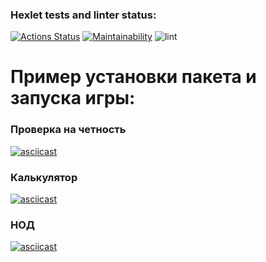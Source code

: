 ### Hexlet tests and linter status:
[![Actions Status](https://github.com/1NQ457/php-project-lvl1/workflows/hexlet-check/badge.svg)](https://github.com/1NQ457/php-project-lvl1/actions)
[![Maintainability](https://api.codeclimate.com/v1/badges/a99a88d28ad37a79dbf6/maintainability)](https://codeclimate.com/github/codeclimate/codeclimate/maintainability)
![lint](https://github.com/1NQ457/php-project-lvl1/workflows/Linter/badge.svg)

# Пример установки пакета и запуска игры:

### Проверка на четность

[![asciicast](https://asciinema.org/a/oZif7z7UOmoBrQQq6pSl9RyvA.svg)](https://asciinema.org/a/oZif7z7UOmoBrQQq6pSl9RyvA)

### Калькулятор

[![asciicast](https://asciinema.org/a/vU68vRXBuQSOhIzQ6SebTJQdr.svg)](https://asciinema.org/a/vU68vRXBuQSOhIzQ6SebTJQdr)

### НОД

[![asciicast](https://asciinema.org/a/EvIKD9BspiNlEx4vnCQNdk2pU.svg)](https://asciinema.org/a/EvIKD9BspiNlEx4vnCQNdk2pU)